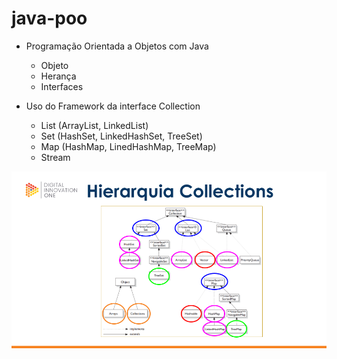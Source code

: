 # java-poo

- Programação Orientada a Objetos com Java
	- Objeto
	- Herança
	- Interfaces

- Uso do Framework da interface Collection
	- List (ArrayList, LinkedList)
	- Set (HashSet, LinkedHashSet, TreeSet)
	- Map (HashMap, LinedHashMap, TreeMap)
	- Stream

![Visão Geral](./assets/1-visao-geral-collections.png)
